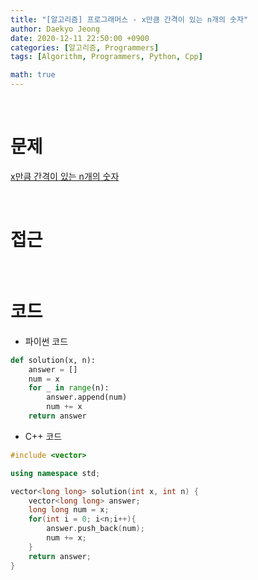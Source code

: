 ```yaml
---
title: "[알고리즘] 프로그래머스 - x만큼 간격이 있는 n개의 숫자"
author: Daekyo Jeong
date: 2020-12-11 22:50:00 +0900
categories: [알고리즘, Programmers]
tags: [Algorithm, Programmers, Python, Cpp]

math: true
---
```


<br/>

# **문제**


[x만큼 간격이 있는 n개의 숫자](https://programmers.co.kr/learn/courses/30/lessons/12954)

<br/>

# **접근**  


<br/>

# **코드**


- 파이썬 코드   

```py
def solution(x, n):
    answer = []
    num = x
    for _ in range(n):
        answer.append(num)
        num += x
    return answer
```


- C++ 코드

```cpp
#include <vector>

using namespace std;

vector<long long> solution(int x, int n) {
    vector<long long> answer;
    long long num = x;
    for(int i = 0; i<n;i++){
        answer.push_back(num);
        num += x;
    }
    return answer;
}
```



<br/>
